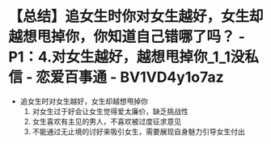 # 【总结】追女生时你对女生越好，女生却越想甩掉你，你知道自己错哪了吗？ - P1：4.对女生越好，越想甩掉你_1_1没私信 - 恋爱百事通 - BV1VD4y1o7az

-   追女生时对女生越好，女生却越想甩掉你
    1.  对女生过于好会让女生觉得爱太廉价，缺乏挑战性
    2.  女生喜欢有主见的男人，不喜欢被过度征求意见
    3.  不能通过无止境的讨好来吸引女生，需要展现自身魅力引导女生付出